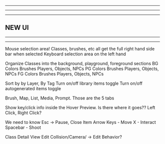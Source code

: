 --------------------------------------------------------------------------------------
--------------------------------------------------------------------------------------
--------------------------------------------------------------------------------------
NEW UI
--------------------------------------------------------------------------------------
--------------------------------------------------------------------------------------
--------------------------------------------------------------------------------------

Mouse selection area! Classes, brushes, etc all get the full right hand side bar when selected
Keyboard selection area on the left hand

Organize Classes into the background, playground, foreground sections
  BG
    Colors
    Brushes
    Players, Objects, NPCs
  PG
    Colors
    Brushes
    Players, Objects, NPCs
  FG
    Colors
    Brushes
    Players, Objects, NPCs

Sort by by Layer, By Tag
Turn on/off library items toggle
Turn on/off autogenerated items toggle

Brush, Map, List, Media, Prompt. Those are the 5 tabs

Show key/click info inside the Hover Preview. Is there where it goes??
  Left Click, Right Click?
  
  We need to know
  Esc -> Pause, Close Item
  Arrow Keys - Move
  X - Interact 
  Spacebar - Shoot

Class Detail View
  Edit Collision/Camera/ -> Edit Behavior?